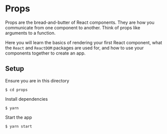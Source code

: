 # Props

Props are the bread-and-butter of React components. They are how you communicate
from one component to another. Think of props like arguments to a function.

Here you will learn the basics of rendering your first React component, what
the `React` and `ReactDOM` packages are used for, and how to use your components
together to create an app.

## Setup

Ensure you are in this directory

```
$ cd props
```

Install dependencies

```
$ yarn
```

Start the app

```
$ yarn start
```
